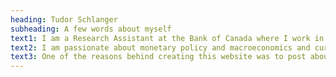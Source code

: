 ```yaml
---
heading: Tudor Schlanger
subheading: A few words about myself 
text1: I am a Research Assistant at the Bank of Canada where I work in the Model Development division of the Canadian Economic Analysis department. 
text2: I am passionate about monetary policy and macroeconomics and curious about the art of modelling to understand fundamental dynamics in the economy. 
text3: One of the reasons behind creating this website was to post about my interests, thoughts and ideas on a diverse array of topics, all united by a common economic flavour. I invite you to go to my posts and engage with these ideas in the comments section or even share them!
---
```

  